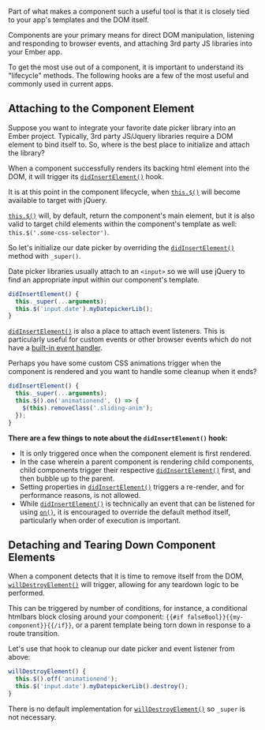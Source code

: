 Part of what makes a component such a useful tool is that it is closely tied to your app's templates and the DOM itself.

Components are your primary means for direct DOM manipulation, listening and responding to browser events, and attaching 3rd party JS libraries into your Ember app.

To get the most use out of a component, it is important to understand its "lifecycle" methods. The following hooks are a few of the most useful and commonly used in current apps.

## Attaching to the Component Element

Suppose you want to integrate your favorite date picker library into an Ember project. Typically, 3rd party JS/Jquery libraries require a DOM element to bind itself to. So, where is the best place to initialize and attach the library?

When a component successfully renders its backing html element into the DOM, it will trigger its [`didInsertElement()`][1] hook.

It is at this point in the component lifecycle, when [`this.$()`][2] will become available to target with jQuery.

[`this.$()`][2] will, by default, return the component's main element, but it is also valid to target child elements within the component's template as well: `this.$('.some-css-selector')`.

So let's initialize our date picker by overriding the [`didInsertElement()`][1] method with `_super()`.

Date picker libraries usually attach to an `<input>` so we will use jQuery to find an appropriate input within our component's template.

```js
didInsertElement() {
  this._super(...arguments);
  this.$('input.date').myDatepickerLib();
}
```

[`didInsertElement()`][1] is also a place to attach event listeners. This is particularly useful for custom events or other browser events which do not have a [built-in event handler][3].

Perhaps you have some custom CSS animations trigger when the component is rendered and you want to handle some cleanup when it ends?

```js
didInsertElement() {
  this._super(...arguments);
  this.$().on('animationend', () => {
    $(this).removeClass('.sliding-anim');
  });
}
```

**There are a few things to note about the `didInsertElement()` hook:**

- It is only triggered once when the component element is first rendered.
- In the case wherein a parent component is rendering child components, child components trigger their respective [`didInsertElement()`][1] first, and then bubble up to the parent.
- Setting properties in [`didInsertElement()`][1] triggers a re-render, and for performance reasons, is not allowed.
- While [`didInsertElement()`][1] is technically an event that can be listened for using [`on()`][4], it is encouraged to override the default method itself, particularly when order of execution is important.

[1]: http://emberjs.com/api/classes/Ember.Component.html#event_didInsertElement
[2]: http://emberjs.com/api/classes/Ember.Component.html#method__
[3]: http://guides.emberjs.com/v2.1.0/components/handling-events/#toc_event-names
[4]: http://emberjs.com/api/classes/Ember.Component.html#method_on

## Detaching and Tearing Down Component Elements

When a component detects that it is time to remove itself from the DOM, [`willDestroyElement()`][1] will trigger, allowing for any teardown logic to be performed.

This can be triggered by number of conditions, for instance, a conditional htmlbars block closing around your component: `{{#if falseBool}}{{my-component}}{{/if}}`, or a parent template being torn down in response to a route transition.

Let's use that hook to cleanup our date picker and event listener from above:

```js
willDestroyElement() {
  this.$().off('animationend');
  this.$('input.date').myDatepickerLib().destroy();
}
```
There is no default implementation for [`willDestroyElement()`][1] so `_super` is not necessary.

[1]: http://emberjs.com/api/classes/Ember.Component.html#event_willDestroyElement
